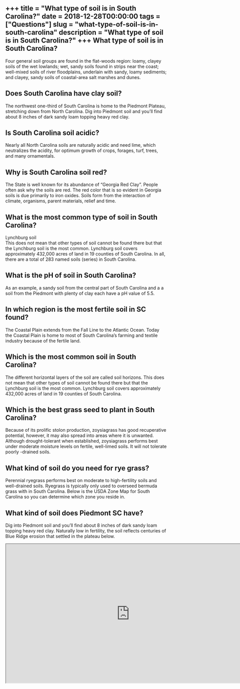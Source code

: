 +++
title = "What type of soil is in South Carolina?"
date = 2018-12-28T00:00:00
tags = ["Questions"]
slug = "what-type-of-soil-is-in-south-carolina"
description = "What type of soil is in South Carolina?"
+++
What type of soil is in South Carolina?
---------------------------------------

Four general soil groups are found in the flat-woods region: loamy, clayey soils of the wet lowlands; wet, sandy soils found in strips near the coast; well-mixed soils of river floodplains, underlain with sandy, loamy sediments; and clayey, sandy soils of coastal-area salt marshes and dunes.

Does South Carolina have clay soil?
-----------------------------------

The northwest one-third of South Carolina is home to the Piedmont Plateau, stretching down from North Carolina. Dig into Piedmont soil and you’ll find about 8 inches of dark sandy loam topping heavy red clay.

Is South Carolina soil acidic?
------------------------------

Nearly all North Carolina soils are naturally acidic and need lime, which neutralizes the acidity, for optimum growth of crops, forages, turf, trees, and many ornamentals.

Why is South Carolina soil red?
-------------------------------

The State is well known for its abundance of “Georgia Red Clay”. People often ask why the soils are red. The red color that is so evident in Georgia soils is due primarily to iron oxides. Soils form from the interaction of climate, organisms, parent materials, relief and time.

What is the most common type of soil in South Carolina?
-------------------------------------------------------

Lynchburg soil  
This does not mean that other types of soil cannot be found there but that the Lynchburg soil is the most common. Lynchburg soil covers approximately 432,000 acres of land in 19 counties of South Carolina. In all, there are a total of 283 named soils (series) in South Carolina.

What is the pH of soil in South Carolina?
-----------------------------------------

As an example, a sandy soil from the central part of South Carolina and a a soil from the Piedmont with plenty of clay each have a pH value of 5.5.

In which region is the most fertile soil in SC found?
-----------------------------------------------------

The Coastal Plain extends from the Fall Line to the Atlantic Ocean. Today the Coastal Plain is home to most of South Carolina’s farming and textile industry because of the fertile land.

Which is the most common soil in South Carolina?
------------------------------------------------

The different horizontal layers of the soil are called soil horizons. This does not mean that other types of soil cannot be found there but that the Lynchburg soil is the most common. Lynchburg soil covers approximately 432,000 acres of land in 19 counties of South Carolina.

Which is the best grass seed to plant in South Carolina?
--------------------------------------------------------

Because of its prolific stolon production, zoysiagrass has good recuperative potential, however, it may also spread into areas where it is unwanted. Although drought-tolerant when established, zoysiagrass performs best under moderate moisture levels on fertile, well-limed soils. It will not tolerate poorly -drained soils.

What kind of soil do you need for rye grass?
--------------------------------------------

Perennial ryegrass performs best on moderate to high-fertility soils and well-drained soils. Ryegrass is typically only used to overseed bermuda grass with in South Carolina. Below is the USDA Zone Map for South Carolina so you can determine which zone you reside in.

What kind of soil does Piedmont SC have?
----------------------------------------

Dig into Piedmont soil and you’ll find about 8 inches of dark sandy loam topping heavy red clay. Naturally low in fertility, the soil reflects centuries of Blue Ridge erosion that settled in the plateau below.

<iframe allow="accelerometer; autoplay; clipboard-write; encrypted-media; gyroscope; picture-in-picture" allowfullscreen="" class="__youtube_prefs__  epyt-is-override  no-lazyload" data-no-lazy="1" data-origheight="433" data-origwidth="770" data-skipgform_ajax_framebjll="" height="433" id="_ytid_21422" loading="lazy" src="https://www.youtube.com/embed/2KooBOLMUqU?enablejsapi=1&autoplay=0&cc_load_policy=0&cc_lang_pref=&iv_load_policy=1&loop=0&modestbranding=0&rel=1&fs=1&playsinline=0&autohide=2&theme=dark&color=red&controls=1&" title="YouTube player" width="770"></iframe>
